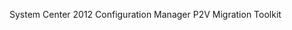 <Token xmlns:xlink="http://www.w3.org/1999/xlink">System Center 2012 Configuration Manager P2V Migration Toolkit</Token>